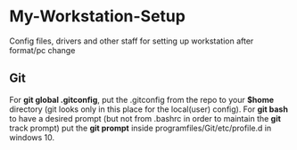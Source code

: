# My-Workstation-Setup
 Config files, drivers and other staff for setting up workstation after format/pc change

## Git
For **git global .gitconfig**, put the .gitconfig from the repo to your **$home** directory (git looks only in this place for the local(user) config).
For **git bash** to have a desired prompt (but not from .bashrc in order to maintain the **git** track prompt) put the **git prompt** inside programfiles/Git/etc/profile.d in windows 10.
